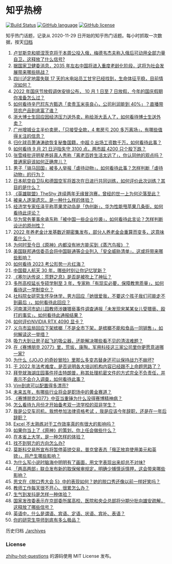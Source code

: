 # 知乎热榜
[![Build Status](https://github.com/ToWeLong/zhihu-hot-questions/workflows/CI/badge.svg)](https://github.com/ToWeLong/zhihu-hot-questions/actions)
[![GitHub language](https://img.shields.io/badge/language-golang-orange.svg)](https://golang.org/)
[![GitHub license](https://img.shields.io/github/license/ToWeLong/zhihu-hot-questions)](https://github.com/ToWeLong/zhihu-hot-questions/blob/main/LICENSE)

知乎热门话题，记录从 2020-11-29 日开始的知乎热门话题。每小时抓取一次数据，按天[归档](./archives)

<!-- BEGIN -->

1. [卢甘斯克和顿涅茨克将于本周公投入俄，梅德韦杰夫称入俄后可动用全部力量自卫，这释放了什么信号?](https://www.zhihu.com/question/554577048)
1. [据国家卫健委消息，2035 年左右中国将进入重度老龄化阶段，这将为社会发展带来哪些挑战？](https://www.zhihu.com/question/554508197)
1. [四川泸定地震失联 17 天的水电站员工甘宇已经找到，生命体征平稳，目前情况如何？](https://www.zhihu.com/question/554654651)
1. [2022 年国庆节放假调休安排公布， 10 月 1 日至 7 日放假，今年的国庆假期你准备怎么过？](https://www.zhihu.com/question/554252745)
1. [如何看待辛巴怼东方甄选「卖贵玉米丧良心，公司利润能到 40%」？直播带货农产品到底富了谁？](https://www.zhihu.com/question/554339348)
1. [浙大博士生回应因经济压力送外卖，称给浙大丢人了，如何看待博士生送外卖？](https://www.zhihu.com/question/554628447)
1. [广州增城业主半价卖房，「只接受全款，4 套房亏 200 多万离场」，有哪些值得关注的信息？](https://www.zhihu.com/question/554487103)
1. [归化球员萧涛涛欲恢复秘鲁国籍，中超 0 出场工资数千万，如何看待此事？](https://www.zhihu.com/question/554410113)
1. [如何看待 9 月 21 日沪指失守 3100 点，两市超 4200 只个股下跌？](https://www.zhihu.com/question/554630555)
1. [张雪峰批评明星养娃真人秀称「离老百姓生活太远了」，你认同他的观点吗？普通家庭该如何正确育儿？](https://www.zhihu.com/question/554611115)
1. [男子「骑马回国」被多人举报「虐待动物」，如何看待此事？怎样判断「虐待动物」的行为？](https://www.zhihu.com/question/554642716)
1. [日本航空自卫队和德国空军将首次在日进行共同训练，如何评价此次训练？其目的是什么？](https://www.zhihu.com/question/554572961)
1. [《英雄联盟》TheShy 连续两年无缘冒泡赛，曾经的世一上为何沦落至此？](https://www.zhihu.com/question/551483542)
1. [被亲人逐渐遗忘，是一种什么样的体验？](https://www.zhihu.com/question/553973901)
1. [经济学专家任泽平称苹果灵动岛是「伪创新」，华为性能甩苹果几条街，如何看待此评论？](https://www.zhihu.com/question/554470720)
1. [华为常务董事余承东称「被中国一些企业抄袭」，如何看待此言论？怎样判断设计的原创性？](https://www.zhihu.com/question/554383613)
1. [2022 年养老金计发基数近期密集发布，部分人养老金会重算而变多，这意味着什么？](https://www.zhihu.com/question/554612479)
1. [为何时至今日《原神》内都没有地方能买到《蒸汽鸟报》？](https://www.zhihu.com/question/554390195)
1. [美国联邦通信委员会将中国联通等企业列入「安全威胁清单」，这或将带来哪些影响？](https://www.zhihu.com/question/554614998)
1. [如何看待 2023 考公形势一片红海？](https://www.zhihu.com/question/553507435)
1. [中国载人航天 30 年，哪些时刻让你记忆犹新？](https://www.zhihu.com/question/554462628)
1. [《塞尔达传说：荒野之息》是否是被吹上了神坛？](https://www.zhihu.com/question/512519808)
1. [多所高校延长专硕学制至 3 年，专家称「有现实必要，保障教育质量」，如何看待这一学制变化？](https://www.zhihu.com/question/554630349)
1. [社科院女研究生怀孕休学，男方回应「她很爱我，不要这个孩子我们可能走不到最后 」，如何看待此回应？](https://www.zhihu.com/question/554525651)
1. [河南漯河市幼儿园教师涉嫌猥亵事件调查通报「未发现宋某某女儿受猥亵、殴打的事实」，如何看待此通报结果？](https://www.zhihu.com/question/554558903)
1. [如何评价NVIDIA RTX 4090 显卡？](https://www.zhihu.com/question/500334548)
1. [义乌市监局回应下架槟榔「不是全市下架，是槟榔不能和食品一同销售」，如何解读这一举措？](https://www.zhihu.com/question/554469371)
1. [吸力大到让房子起飞的吸尘器，还能解决哪些看不见的清洁难题？](https://www.zhihu.com/question/553761559)
1. [在《赛博朋克 2077》里，荒坂，康陶，军用科技这三家公司里你更愿意进哪一家?](https://www.zhihu.com/question/552611381)
1. [为什么《JOJO 的奇妙冒险》里那么多变态替身还可以保持战力不崩坏?](https://www.zhihu.com/question/458639619)
1. [于 2022 年法考难度，是否说明各大培训机构内容已经跟不上命题思路了？](https://www.zhihu.com/question/554309132)
1. [拜登就海湖庄园事件抨击特朗普，称其处理机密文件的方式完全不负责任，并表示不会介入调查，如何看待此事？](https://www.zhihu.com/question/554348746)
1. [Vim到底可以配置得多漂亮?](https://www.zhihu.com/question/26248191)
1. [未来五年，有哪些行业将会是职场中的黄金赛道？](https://www.zhihu.com/question/551185785)
1. [《赛博朋克2077》中亚当重锤为什么没得赛博精神病？](https://www.zhihu.com/question/437130110)
1. [怎么看待九月份才开始备考双一流学校的双非学生？](https://www.zhihu.com/question/550416785)
1. [我是公交车司机，我想参加法律资格考试 ，我是应该今年辞职，还是在一年后辞职？](https://www.zhihu.com/question/510127040)
1. [Excel 不太熟练对于工作效率真的有很大的影响吗？](https://www.zhihu.com/question/545101976)
1. [如果你当上了《原神》的策划，你上任会做些什么？](https://www.zhihu.com/question/552600800)
1. [在本省上大学，是一种怎样的体验？](https://www.zhihu.com/question/554466530)
1. [找不到努力的方向怎么办?](https://www.zhihu.com/question/554591271)
1. [莫斯科交易所宣布将暂停英镑交易，普京曾表态「俄正放弃使用美元和英镑」，将产生哪些影响？](https://www.zhihu.com/question/554611947)
1. [为什么写小说时脑海中明明有了画面，用文字表现出来却总不对味?](https://www.zhihu.com/question/539705518)
1. [「两高两部」联合发布新的取保候审规定，明确少捕慎诉慎押，这会带来哪些影响？](https://www.zhihu.com/question/554626253)
1. [思文在《脱口秀大会 5》中的表现如何？她的脱口秀还像以前一样好笑吗？](https://www.zhihu.com/question/550831280)
1. [教师工作每天很不开心、很累怎么办？](https://www.zhihu.com/question/353067228)
1. [生气到发抖是怎样一种体验？](https://www.zhihu.com/question/36745146)
1. [国家发改委表示在京部委所属高校、医院和央企总部将分期分批向雄安疏解，这释放了哪些信号？](https://www.zhihu.com/question/554469628)
1. [英语中，什么是谓语、宾语、定语、状语、宾补、表语？](https://www.zhihu.com/question/294752032)
1. [你的研究生导师到底有多么极品？](https://www.zhihu.com/question/26750093)

<!-- END -->

历史归档 [./archives](./archives)


### License
[zhihu-hot-questions](https://github.com/towelong/zhihu-hot-questions) 的源码使用 MIT License 发布。